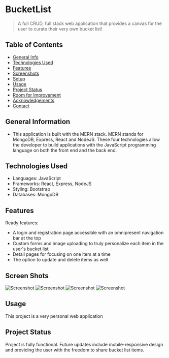 # BucketList
> A full CRUD, full stack web application that provides a canvas for the user to curate their very own bucket list!

## Table of Contents
* [General Info](#general-information)
* [Technologies Used](#technologies-used)
* [Features](#features)
* [Screenshots](#screenshots)
* [Setup](#setup)
* [Usage](#usage)
* [Project Status](#project-status)
* [Room for Improvement](#room-for-improvement)
* [Acknowledgements](#acknowledgements)
* [Contact](#contact)
<!-- * [License](#license) -->


## General Information
- This application is built with the MERN stack. MERN stands for MongoDB, Express, React and NodeJS. These four technologies allow the developer to build applications with the JavaScript programming language on both the front end and the back end. 

## Technologies Used
- Languages: JavaScript
- Frameworks: React, Express, NodeJS
- Styling: Bootstrap
- Databases: MongoDB


## Features
Ready features:
- A login and registration page accessible with an omnipresent navigation bar at the top
- Custom forms and image uploading to truly personalize each item in the user's bucket list
- Detail pages for focusing on one item at a time
- The option to update and delete items as well


## Screen Shots
![Screenshot]([LoginRegistration.png](https://github.com/SameerSondhi/BucketListApp/blob/main/BucketList/LoginRegistration.png))
![Screenshot]([BucketList.png](https://github.com/SameerSondhi/BucketListApp/blob/main/BucketList/BucketList.png))
![Screenshot]([AddItem.png](https://github.com/SameerSondhi/BucketListApp/blob/main/BucketList/AddItem.png))
![Screenshot]([ItemDetail.png](https://github.com/SameerSondhi/BucketListApp/blob/main/BucketList/ItemDetail.png))


## Usage
This project is a very personal web application 


## Project Status
Project is fully functional. Future updates include mobile-responsive design and providing the user with the freedom to share bucket list items. 
